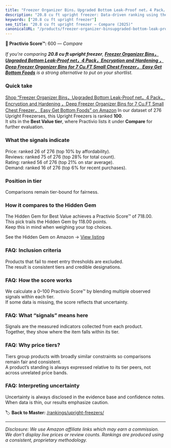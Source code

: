 ```yaml
---
title: "Freezer Organizer Bins，Upgraded Bottom Leak-Proof net，4 Pack，Encryption and Hardening ，Deep Freezer Organizer Bins for 7 Cu.FT Small Chest Freezer， Easy Get Bottom Foods"
description: "20.8 cu ft upright freezer: Data-driven ranking using the Practivio Score™. Positioned by quality, value, demand, findability, momentum."
keywords: ["20.8 cu ft upright freezer"]
seo_title: "20.8 cu ft upright freezer — Compare (2025)"
canonicalURL: "/products/freezer-organizer-binsupgraded-bottom-leak-proof-net4-packencryption-and-hardening-deep-freezer-organizer-bins-for-7-cuft-small-chest-freezer-easy-get-bottom-foods-B0DQKG33CX/"
---
```


**🛒 Practivio Score™:** 600 — _Compare_


*If you're comparing **20.8 cu ft upright freezer**, **[Freezer Organizer Bins，Upgraded Bottom Leak-Proof net，4 Pack，Encryption and Hardening ，Deep Freezer Organizer Bins for 7 Cu.FT Small Chest Freezer， Easy Get Bottom Foods](https://www.amazon.com/dp/B0DQKG33CX?tag=practivio-20)** is a strong alternative to put on your shortlist.*
### Quick take
[Shop “Freezer Organizer Bins，Upgraded Bottom Leak-Proof net，4 Pack，Encryption and Hardening ，Deep Freezer Organizer Bins for 7 Cu.FT Small Chest Freezer， Easy Get Bottom Foods” on Amazon](https://www.amazon.com/dp/B0DQKG33CX?tag=practivio-20)
In our dataset of 276 Upright Freezerses, this Upright Freezers is ranked **100**.  
It sits in the **Best Value tier**, where Practivio lists it under **Compare** for further evaluation.

### What the signals indicate
Price: ranked 26 of 276 (top 10% by affordability).  
Reviews: ranked 75 of 276 (top 28% for total count).  
Rating: ranked 56 of 276 (top 21% on star average).  
Demand: ranked 16 of 276 (top 6% for recent purchases).

### Position in tier
Comparisons remain tier-bound for fairness.

### How it compares to the Hidden Gem
The Hidden Gem for Best Value achieves a Practivio Score™ of 718.00.  
This pick trails the Hidden Gem by 118.00 points.  
Keep this in mind when weighing your top choices.  

See the Hidden Gem on Amazon → [View listing](https://www.amazon.com/dp/B00IR8H55A?tag=practivio-20)

### FAQ: Inclusion criteria
Products that fail to meet entry thresholds are excluded.  
The result is consistent tiers and credible designations.

### FAQ: How the score works
We calculate a 0–100 Practivio Score™ by blending multiple observed signals within each tier.  
If some data is missing, the score reflects that uncertainty.

### FAQ: What “signals” means here
Signals are the measured indicators collected from each product.  
Together, they show where the item falls within its tier.

### FAQ: Why price tiers?
Tiers group products with broadly similar constraints so comparisons remain fair and consistent.  
A product’s standing is always expressed relative to its tier peers, not across unrelated price bands.

### FAQ: Interpreting uncertainty
Uncertainty is always disclosed in the evidence base and confidence notes.  
When data is thin, our results emphasize caution.

<!-- Missing template for Compare/CompareWithinPriceClass -->


🏷️ **Back to Master:** [/rankings/upright-freezers/](/rankings/upright-freezers/)

---
_Disclosure: We use Amazon affiliate links which may earn a commission. We don’t display live prices or review counts. Rankings are produced using a consistent, proprietary methodology._
